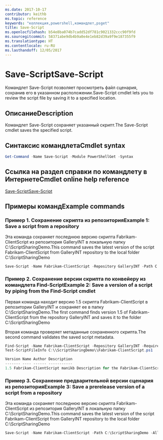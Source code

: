 ```yaml
---
ms.date: 2017-10-17
contributor: keithb
ms.topic: reference
keywords: "коллекция,powershell,командлет,psget"
title: Save-Script
ms.openlocfilehash: b54e8ba074b7cadd52df781c9021332ccc90f9fd
ms.sourcegitcommit: 58371abe9db4b9a0e4e1eb82d39a9f9e187355f9
ms.translationtype: HT
ms.contentlocale: ru-RU
ms.lasthandoff: 12/05/2017
---
```

# <a name="save-script"></a><span data-ttu-id="a94a5-103">Save-Script</span><span class="sxs-lookup"><span data-stu-id="a94a5-103">Save-Script</span></span>

<span data-ttu-id="a94a5-104">Командлет Save-Script позволяет просмотреть файл сценария, сохранив его в указанном расположении.</span><span class="sxs-lookup"><span data-stu-id="a94a5-104">Save-Script cmdlet lets you to review the script file by saving it to a specified location.</span></span>

## <a name="description"></a><span data-ttu-id="a94a5-105">Описание</span><span class="sxs-lookup"><span data-stu-id="a94a5-105">Description</span></span>

<span data-ttu-id="a94a5-106">Командлет Save-Script сохраняет указанный скрипт.</span><span class="sxs-lookup"><span data-stu-id="a94a5-106">The Save-Script cmdlet saves the specified script.</span></span>

## <a name="cmdlet-syntax"></a><span data-ttu-id="a94a5-107">Синтаксис командлета</span><span class="sxs-lookup"><span data-stu-id="a94a5-107">Cmdlet syntax</span></span>

```powershell
Get-Command -Name Save-Script -Module PowerShellGet -Syntax
```
## <a name="cmdlet-online-help-reference"></a><span data-ttu-id="a94a5-108">Ссылка на раздел справки по командлету в Интернете</span><span class="sxs-lookup"><span data-stu-id="a94a5-108">Cmdlet online help reference</span></span>

[<span data-ttu-id="a94a5-109">Save-Script</span><span class="sxs-lookup"><span data-stu-id="a94a5-109">Save-Script</span></span>](http://go.microsoft.com/fwlink/?LinkId=619786)

## <a name="example-commands"></a><span data-ttu-id="a94a5-110">Примеры команд</span><span class="sxs-lookup"><span data-stu-id="a94a5-110">Example commands</span></span>

### <a name="example-1-save-a-script-from-a-repository"></a><span data-ttu-id="a94a5-111">Пример 1. Сохранение скрипта из репозитория</span><span class="sxs-lookup"><span data-stu-id="a94a5-111">Example 1: Save a script from a repository</span></span>
<span data-ttu-id="a94a5-112">Эта команда сохраняет последнюю версию скрипта Fabrikam-ClientScript из репозитория GalleryINT в локальную папку C:\ScriptSharingDemo.</span><span class="sxs-lookup"><span data-stu-id="a94a5-112">This command saves the latest version of the script Fabrikam-ClientScript from GalleryINT repository to the local folder C:\ScriptSharingDemo</span></span>

```powershell
Save-Script -Name Fabrikam-ClientScript -Repository GalleryINT -Path C:\ScriptSharingDemo
```

### <a name="example-2-save-a-version-of-a-script-by-piping-from-the-find-script-cmdlet"></a><span data-ttu-id="a94a5-113">Пример 2. Сохранение версии скрипта по конвейеру из командлета Find-Script</span><span class="sxs-lookup"><span data-stu-id="a94a5-113">Example 2: Save a version of a script by piping from the Find-Script cmdlet</span></span>

<span data-ttu-id="a94a5-114">Первая команда находит версию 1.5 скрипта Fabrikam-ClientScript в репозитории GalleryINT и сохраняет ее в папку C:\ScriptSharingDemo.</span><span class="sxs-lookup"><span data-stu-id="a94a5-114">The first command finds version 1.5 of Fabrikam-ClientScript from the repository GalleryINT and saves it to the folder C:\ScriptSharingDemo</span></span>

<span data-ttu-id="a94a5-115">Вторая команда проверяет метаданные сохраненного скрипта.</span><span class="sxs-lookup"><span data-stu-id="a94a5-115">The second command validates the saved script metadata.</span></span>

```powershell
Find-Script -Name Fabrikam-ClientScript -Repository GalleryINT -RequiredVersion 1.5 | Save-Script -Path C:\\ScriptSharingDemo
Test-ScriptFileInfo C:\\ScriptSharingDemo\\Fabrikam-ClientScript.ps1

Version Name Author Description
------- ---- ------ -----------
1.5 Fabrikam-ClientScript manikb Description for the Fabrikam-ClientScript script
```

### <a name="example-3-save-a-prerelease-version-of-a-script-from-a-repository"></a><span data-ttu-id="a94a5-116">Пример 3. Сохранение предварительной версии сценария из репозитория</span><span class="sxs-lookup"><span data-stu-id="a94a5-116">Example 3: Save a prerelease version of a script from a repository</span></span>
<span data-ttu-id="a94a5-117">Эта команда сохраняет последнюю версию скрипта Fabrikam-ClientScript из репозитория GalleryINT в локальную папку C:\ScriptSharingDemo.</span><span class="sxs-lookup"><span data-stu-id="a94a5-117">This command saves the latest version of the script Fabrikam-ClientScript from GalleryINT repository to the local folder C:\ScriptSharingDemo</span></span>

```powershell
Save-Script -Name Fabrikam-ClientScript -Path C:\ScriptSharingDemo -AllowPrerelease
```

